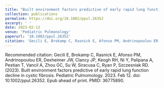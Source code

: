 ```yaml
---
title: "Built environment factors predictive of early rapid lung function decline in cystic fibrosis"
collection: publications
permalink: https://doi.org/10.1002/ppul.26352
excerpt: ' '
date: 2023-02-12
venue: 'Pediatric Pulmonology'
paperurl: '10.1002/ppul.26352'
citation: 'Gecili E, Brokamp C, Rasnick E, Afonso PM, Andrinopoulou ER, Dexheimer JW, Clancy JP, Keogh RH, Ni Y, Palipana A, Pestian T, Vancil A, Zhou GC, Su W, Siracusa C, Ryan P, Szczesniak RD. (2023). &quot; Built environment factors predictive of early rapid lung function decline in cystic fibrosis.&quot; <i> Chest </i> 2023: ISSN 0012-3692, https://doi.org/10.1002/ppul.26352'
---
```


Recommended citation: Gecili E, Brokamp C, Rasnick E, Afonso PM, Andrinopoulou ER, Dexheimer JW, Clancy JP, Keogh RH, Ni Y, Palipana A, Pestian T, Vancil A, Zhou GC, Su W, Siracusa C, Ryan P, Szczesniak RD. (2023).
Built environment factors predictive of early rapid lung function decline in cystic fibrosis. Pediatric Pulmomology. 2023. Feb 12. doi: 10.1002/ppul.26352. Epub ahead of print. PMID: 36775890.
